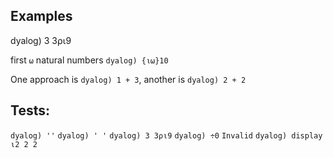 ## Examples
dyalog) 3 3⍴⍳9

first `⍵` natural numbers `dyalog) {⍳⍵}10` 

One approach is `dyalog) 1 + 3`, another is `dyalog) 2 + 2`

## Tests:

`dyalog) ''` `dyalog) ' '` `dyalog) 3 3⍴⍳9` `dyalog) ÷0` `Invalid` `dyalog) display ⍳2 2 2`